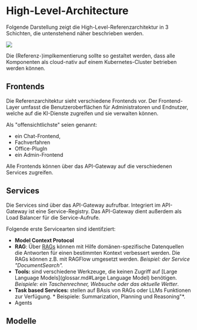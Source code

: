 # High-Level-Architecture

Folgende Darstellung zeigt die High-Level-Referenzarchitektur in 3 Schichten, die untenstehend  näher beschrieben werden.

![](drawio/HighLevelArchitecture.drawio)

Die (Referenz-)implkementierung sollte so gestaltet werden, dass alle Komponenten als cloud-nativ auf einem Kubernetes-Cluster betrieben werden können.

## Frontends

Die Referenzarchitektur sieht verschiedene Frontends vor. Der Frontend-Layer umfasst die Benutzeroberflächen für Administratoren und Endnutzer, welche auf die KI-Dienste zugreifen und sie verwalten können.

Als "offensichtlichste" seien genannt:

- ein Chat-Frontend,
- Fachverfahren
- Office-PlugIn
- ein Admin-Frontend

Alle Frontends können über das API-Gateway auf die verschiedenen Services zugreifen.

## Services

Die Services sind über das API-Gateway aufrufbar. Integriert im API-Gateway ist eine Service-Registry. Das API-Gateway dient außerdem als Load Balancer für die Service-Aufrufe.

Folgende erste Servicearten sind identifziert:

* **Model Context Protocol**
* **RAG**: Über [<span class="textlink">RAGs</span>](glossar.md#RAG) können mit Hilfe domänen-spezifische Datenquellen die Antworten für einen bestimmten Kontext verbessert werden. Die RAGs können z.B. mit RAGFlow umgesetzt werden. *Beispiel: der Service "DocumentSearch".*
* **Tools:** sind verschiedene Werkzeuge, die keinen Zugriff auf [<span class="textlink">Large Language Models</span>](glossar.md#Large Language Model) benötigen. *Beispiele: ein Taschenrechner, Websuche oder das aktuelle Wetter*.
* **Task based Services:** stellen auf BAsis von RAGs oder LLMs Funktionen zur Verfügung. * Beispiele: Summarization, Planning und Reasoning"*.
* Agents

## Modelle
